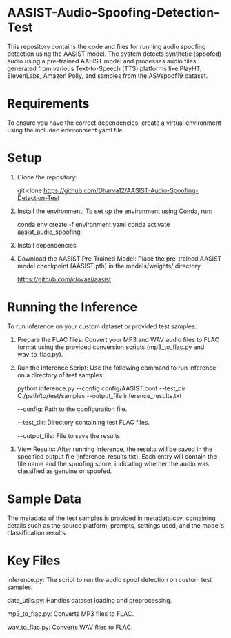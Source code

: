 # AASIST-Audio-Spoofing-Detection-Test
This repository contains the code and files for running audio spoofing detection using the AASIST model. The system detects synthetic (spoofed) audio using a pre-trained AASIST model and processes audio files generated from various Text-to-Speech (TTS) platforms like PlayHT, ElevenLabs, Amazon Polly, and samples from the ASVspoof19 dataset.

# Requirements
To ensure you have the correct dependencies, create a virtual environment using the included environment.yaml file.

# Setup
1. Clone the repository:

   git clone https://github.com/Dharva12/AASIST-Audio-Spoofing-Detection-Test

2. Install the environment: To set up the environment using Conda, run:

   conda env create -f environment.yaml
   conda activate aasist_audio_spoofing

3. Install dependencies

4. Download the AASIST Pre-Trained Model: Place the pre-trained AASIST model checkpoint (AASIST.pth) in the models/weights/ directory

   https://github.com/clovaai/aasist
   
# Running the Inference

To run inference on your custom dataset or provided test samples:

  1. Prepare the FLAC files: Convert your MP3 and WAV audio files to FLAC format using the provided conversion scripts (mp3_to_flac.py and wav_to_flac.py).

  2. Run the Inference Script: Use the following command to run inference on a directory of test samples:

      python inference.py --config config/AASIST.conf --test_dir C:/path/to/test/samples --output_file inference_results.txt

      --config: Path to the configuration file.

      --test_dir: Directory containing test FLAC files.

      --output_file: File to save the results.

  3. View Results: After running inference, the results will be saved in the specified output file (inference_results.txt). Each entry will contain the file name and the spoofing score, indicating whether the audio was classified as genuine or spoofed.

# Sample Data
The metadata of the test samples is provided in metadata.csv, containing details such as the source platform, prompts, settings used, and the model’s classification results.

# Key Files

inference.py: The script to run the audio spoof detection on custom test samples.

data_utils.py: Handles dataset loading and preprocessing.

mp3_to_flac.py: Converts MP3 files to FLAC.

wav_to_flac.py: Converts WAV files to FLAC.
